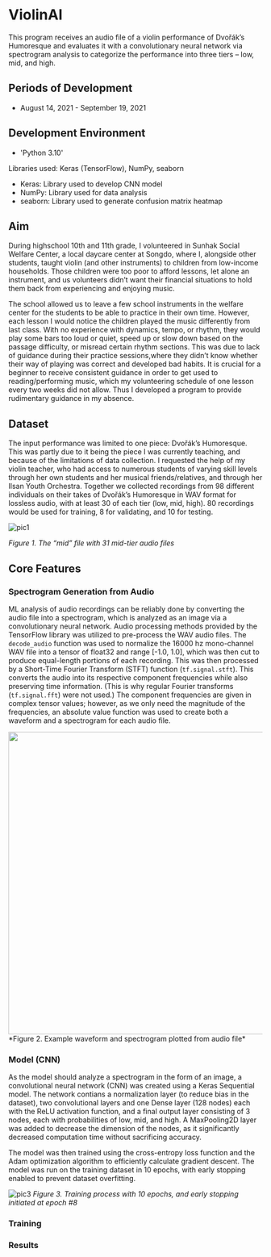 # ViolinAI

This program receives an audio file of a violin performance of Dvořák’s Humoresque and evaluates it with a convolutionary neural network via spectrogram analysis to categorize the performance into three tiers – low, mid, and high.

## Periods of Development  
- August 14, 2021 - September 19, 2021

## Development Environment  
- 'Python 3.10'

Libraries used: Keras (TensorFlow), NumPy, seaborn
- Keras: Library used to develop CNN model
- NumPy: Library used for data analysis
- seaborn: Library used to generate confusion matrix heatmap

## Aim

During highschool 10th and 11th grade, I volunteered in Sunhak Social Welfare Center, a local daycare center at Songdo, where I, alongside other students, taught violin (and other instruments) to children from low-income households. Those children were too poor to afford lessons, let alone an instrument, and us volunteers didn’t want their financial situations to hold them back from experiencing and enjoying music. 

The school allowed us to leave a few school instruments in the welfare center for the students to be able to practice in their own time. However, each lesson I would notice the children played the music differently from last class. With no experience with dynamics, tempo, or rhythm, they would play some bars too loud or quiet, speed up or slow down based on the passage difficulty, or misread certain rhythm sections. This was due to lack of guidance during their practice sessions,where they didn’t know whether their way of playing was correct and developed bad habits. It is crucial for a beginner to receive consistent guidance in order to get used to reading/performing music, which my volunteering schedule of one lesson every two weeks did not allow. Thus I developed a program to provide rudimentary guidance in my absence. 

## Dataset

The input performance was limited to one piece: Dvořák’s Humoresque. This was partly due to it being the piece I was currently teaching, and because of the limitations of data collection. I requested the help of my violin teacher, who had access to numerous students of varying skill levels through her own students and her musical friends/relatives, and through her Ilsan Youth Orchestra. Together we collected recordings from 98 different individuals on their takes of Dvořák’s Humoresque in WAV format for lossless audio, with at least 30 of each tier (low, mid, high). 80 recordings would be used for training, 8 for validating, and 10 for testing. 

![pic1](https://github.com/user-attachments/assets/f6ce5691-bff3-41f3-9960-b4583906656f)

*Figure 1. The “mid” file with 31 mid-tier audio files*

## Core Features 

### Spectrogram Generation from Audio

ML analysis of audio recordings can be reliably done by converting the audio file into a spectrogram, which is analyzed as an image via a convolutionary neural network. Audio processing methods provided by the TensorFlow library was utilized to pre-process the WAV audio files. The `decode_audio` function was used to normalize the 16000 hz mono-channel WAV file into a tensor of float32 and range [-1.0, 1.0], which was then cut to produce equal-length portions of each recording. This was then processed by a Short-Time Fourier Transform (STFT) function (`tf.signal.stft`). This converts the audio into its respective component frequencies while also preserving time information. (This is why regular Fourier transforms (`tf.signal.fft`) were not used.) The component frequencies are given in complex tensor values; however, as we only need the magnitude of the frequencies, an absolute value function was used to create both a waveform and a spectrogram for each audio file. 

<div align="center" style="display: flex">
   <img src="https://github.com/user-attachments/assets/951788a9-652c-4bb1-8515-9e3f43e130e1" height=600>
</div>
*Figure 2. Example waveform and spectrogram plotted from audio file*

### Model (CNN)

As the model should analyze a spectrogram in the form of an image, a convolutional neural network (CNN) was created using a Keras Sequential model. The network contians a normalization layer (to reduce bias in the dataset), two convolutional layers and one Dense layer (128 nodes) each with the ReLU activation function, and a final output layer consisting of 3 nodes, each with probabilities of low, mid, and high. A MaxPooling2D layer was added to decrease the dimension of the nodes, as it significantly decreased computation time without sacrificing accuracy. 

The model was then trained using the cross-entropy loss function and the Adam optimization algorithm to efficiently calculate gradient descent. The model was run on the training dataset in 10 epochs, with early stopping enabled to prevent dataset overfitting. 

![pic3](https://github.com/user-attachments/assets/c5170736-01e8-498c-ad79-6c5b199fa046)
*Figure 3. Training process with 10 epochs, and early stopping initiated at epoch #8*

### Training

### Results

